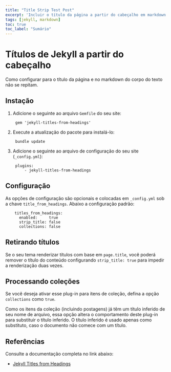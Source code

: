 ```yaml
---
title: "Title Strip Test Post"
excerpt: 'Incluir o título da página a partir do cabeçalho em markdown'
tags: [jekyll, markdown]
toc: true
toc_label: "Sumário"
---
```


# Títulos de Jekyll a partir do cabeçalho
Como configurar para o título da página e no markdown do corpo do texto não se repitam.

## Instação

1. Adicione o seguinte ao arquivo `Gemfile` do seu site:

        gem 'jekyll-titles-from-headings'

2. Execute a atualização do pacote para instalá-lo:

        bundle update

3. Adicione o seguinte ao arquivo de configuração do seu site (`_config.yml`):

        plugins:
            - jekyll-titles-from-headings

## Configuração
As opções de configuração são opcionais e colocadas em `_config.yml` sob a chave `title_from_headings`. Abaixo a configuração padrão:

        titles_from_headings:
          enabled:     true
          strip_title: false
          collections: false


## Retirando títulos
Se o seu tema renderizar títulos com base em `page.title`, você poderá remover o título do conteúdo configurando `strip_title: true` para impedir a renderização duas vezes.

## Processando coleções
Se você deseja ativar esse plug-in para itens de coleção, defina a opção `collections` como `true`.

Como os itens da coleção (incluindo postagens) já têm um título inferido de seu nome de arquivo, essa opção altera o comportamento deste plug-in para substituir o título inferido. O título inferido é usado apenas como substituto, caso o documento não comece com um título.

## Referências
Consulte a documentação completa no link abaixo:

* [Jekyll Titles from Headings](https://github.com/benbalter/jekyll-titles-from-headings)
